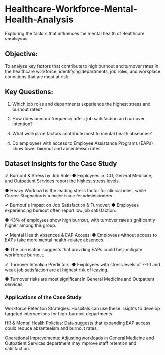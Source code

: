 # Healthcare-Workforce-Mental-Health-Analysis
Exploring the factors that influences the mental health of Healthcare employees

## Objective: 

To analyze key factors that contribute to high burnout and turnover rates in the 
healthcare workforce, identifying departments, job roles, and workplace conditions 
that are most at risk. 

## Key Questions: 

1. Which job roles and departments experience the highest stress and burnout 
rates? 
2. How does burnout frequency affect job satisfaction and turnover intention?
   
4. What workplace factors contribute most to mental health absences?
   
6. Do employees with access to Employee Assistance Programs (EAPs) show 
lower burnout and absenteeism rates.

## Dataset Insights for the Case Study 
✔ Burnout & Stress by Job Role: 
● Employees in ICU, General Medicine, and Outpatient Services report the highest stress 
levels. 

● Heavy Workload is the leading stress factor for clinical roles, while Career 
Stagnation is a major issue for administrators. 

✔ Burnout's Impact on Job Satisfaction & Turnover: 
● Employees experiencing burnout often report low job satisfaction.

● 43% of employees show high burnout, with turnover rates significantly higher 
among this group. 

✔ Mental Health Absences & EAP Access: 
● Employees without access to EAPs take more mental health-related absences. 

● The correlation suggests that providing EAPs could help mitigate workforce 
burnout. 

✔ Turnover Intention Predictors: 
● Employees with stress levels of 7-10 and weak job satisfaction are at highest risk 
of leaving. 

● Turnover risks are most significant in General Medicine and Outpatient services. 



### Applications of the Case Study 

 Workforce Retention Strategies: Hospitals can use these insights to develop 
targeted interventions for high-burnout departments. 

 HR & Mental Health Policies: Data suggests that expanding EAP access could 
reduce absenteeism and burnout rates. 

 Operational Improvements: Adjusting workloads in General Medicine and Outpatient Services department
may improve staff retention and satisfaction. 
